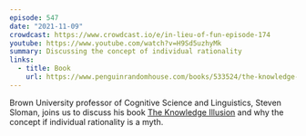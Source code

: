 ```yaml
---
episode: 547
date: "2021-11-09"
crowdcast: https://www.crowdcast.io/e/in-lieu-of-fun-episode-174
youtube: https://www.youtube.com/watch?v=H9Sd5uzhyMk
summary: Discussing the concept of individual rationality
links:
  - title: Book
    url: https://www.penguinrandomhouse.com/books/533524/the-knowledge-illusion-by-steven-sloman-and-philip-fernbach/
---
```

Brown University professor of Cognitive Science and Linguistics, Steven Sloman, joins us to discuss his book [The Knowledge Illusion][book] and why the concept if individual rationality is a myth.

[book]: https://www.penguinrandomhouse.com/books/533524/the-knowledge-illusion-by-steven-sloman-and-philip-fernbach/

